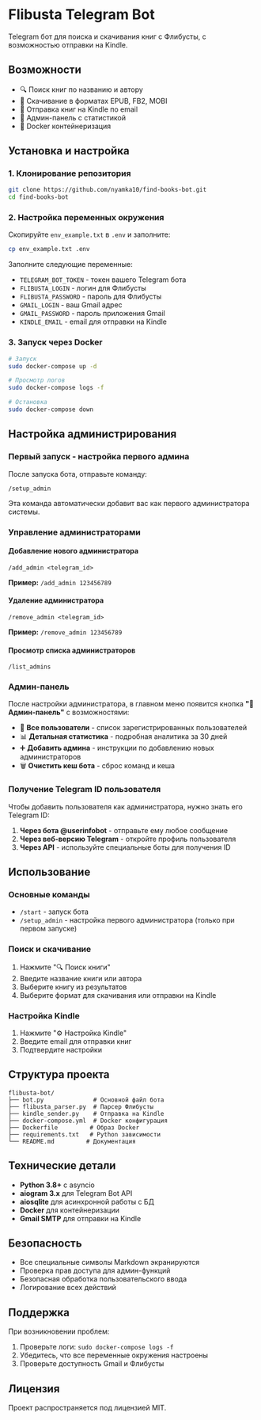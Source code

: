 # Flibusta Telegram Bot

Telegram бот для поиска и скачивания книг с Флибусты, с возможностью отправки на Kindle.

## Возможности

- 🔍 Поиск книг по названию и автору
- 📖 Скачивание в форматах EPUB, FB2, MOBI
- 📧 Отправка книг на Kindle по email
- 👑 Админ-панель с статистикой
- 🐳 Docker контейнеризация

## Установка и настройка

### 1. Клонирование репозитория
```bash
git clone https://github.com/nyamka10/find-books-bot.git
cd find-books-bot
```

### 2. Настройка переменных окружения
Скопируйте `env_example.txt` в `.env` и заполните:
```bash
cp env_example.txt .env
```

Заполните следующие переменные:
- `TELEGRAM_BOT_TOKEN` - токен вашего Telegram бота
- `FLIBUSTA_LOGIN` - логин для Флибусты
- `FLIBUSTA_PASSWORD` - пароль для Флибусты
- `GMAIL_LOGIN` - ваш Gmail адрес
- `GMAIL_PASSWORD` - пароль приложения Gmail
- `KINDLE_EMAIL` - email для отправки на Kindle

### 3. Запуск через Docker
```bash
# Запуск
sudo docker-compose up -d

# Просмотр логов
sudo docker-compose logs -f

# Остановка
sudo docker-compose down
```

## Настройка администрирования

### Первый запуск - настройка первого админа

После запуска бота, отправьте команду:
```
/setup_admin
```

Эта команда автоматически добавит вас как первого администратора системы.

### Управление администраторами

#### Добавление нового администратора
```
/add_admin <telegram_id>
```

**Пример:** `/add_admin 123456789`

#### Удаление администратора
```
/remove_admin <telegram_id>
```

**Пример:** `/remove_admin 123456789`

#### Просмотр списка администраторов
```
/list_admins
```

### Админ-панель

После настройки администратора, в главном меню появится кнопка **"👑 Админ-панель"** с возможностями:

- 👥 **Все пользователи** - список зарегистрированных пользователей
- 📊 **Детальная статистика** - подробная аналитика за 30 дней
- ➕ **Добавить админа** - инструкции по добавлению новых администраторов
- 🗑️ **Очистить кеш бота** - сброс команд и кеша

### Получение Telegram ID пользователя

Чтобы добавить пользователя как администратора, нужно знать его Telegram ID:

1. **Через бота @userinfobot** - отправьте ему любое сообщение
2. **Через веб-версию Telegram** - откройте профиль пользователя
3. **Через API** - используйте специальные боты для получения ID

## Использование

### Основные команды

- `/start` - запуск бота
- `/setup_admin` - настройка первого администратора (только при первом запуске)

### Поиск и скачивание

1. Нажмите "🔍 Поиск книги"
2. Введите название книги или автора
3. Выберите книгу из результатов
4. Выберите формат для скачивания или отправки на Kindle

### Настройка Kindle

1. Нажмите "⚙️ Настройка Kindle"
2. Введите email для отправки книг
3. Подтвердите настройки

## Структура проекта

```
flibusta-bot/
├── bot.py              # Основной файл бота
├── flibusta_parser.py  # Парсер Флибусты
├── kindle_sender.py    # Отправка на Kindle
├── docker-compose.yml  # Docker конфигурация
├── Dockerfile         # Образ Docker
├── requirements.txt   # Python зависимости
└── README.md         # Документация
```

## Технические детали

- **Python 3.8+** с asyncio
- **aiogram 3.x** для Telegram Bot API
- **aiosqlite** для асинхронной работы с БД
- **Docker** для контейнеризации
- **Gmail SMTP** для отправки на Kindle

## Безопасность

- Все специальные символы Markdown экранируются
- Проверка прав доступа для админ-функций
- Безопасная обработка пользовательского ввода
- Логирование всех действий

## Поддержка

При возникновении проблем:
1. Проверьте логи: `sudo docker-compose logs -f`
2. Убедитесь, что все переменные окружения настроены
3. Проверьте доступность Gmail и Флибусты

## Лицензия

Проект распространяется под лицензией MIT.